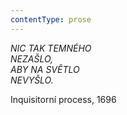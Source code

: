 ```yaml
---
contentType: prose
---
```


<section>

_NIC TAK TEMNÉHO  
NEZAŠLO,  
ABY NA SVĚTLO  
NEVYŠLO._  

<div class="centered">

<div class="verse">

Inquisitorní process, 1696

</div>

</div>

</section>
